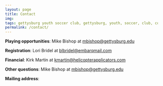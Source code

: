 ```yaml
---
layout: page
title: Contact
img: 
tags: gettysburg youth soccer club, gettysburg, youth, soccer, club, contact
permalink: /contact/
---
```

<b>Playing opportunities</b>: Mike Bishop at <a href="mailto:mbishop@gettysburg.edu">mbishop@gettysburg.edu</a>

<b>Registration</b>: Lori Bridel at <a href="mailto:blbridel@embarqmail.com">blbridel@embarqmail.com</a>

<b>Financial</b>: Kirk Martin at <a href="mailto:kmartin@helicopterapplicators.com">kmartin@helicopterapplicators.com</a>

<b>Other questions</b>: Mike Bishop at <a href="mailto:mbishop@gettysburg.edu">mbishop@gettysburg.edu</a>

<b>Mailing address</b>: 
